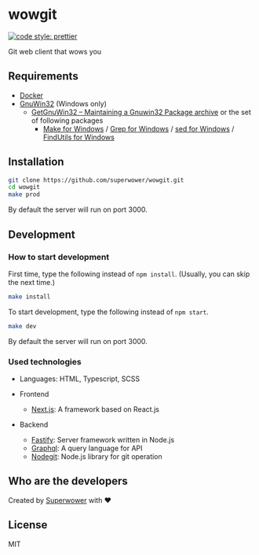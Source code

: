 # wowgit
[![code style: prettier](https://img.shields.io/badge/code_style-prettier-ff69b4.svg?style=flat-square)](https://github.com/prettier/prettier)

Git web client that wows you

## Requirements

- [Docker](https://www.docker.com/)
- [GnuWin32](http://gnuwin32.sourceforge.net/) (Windows only)
  - [GetGnuWin32 – Maintaining a Gnuwin32 Package archive](http://getgnuwin32.sourceforge.net/)
    or the set of following packages
      - [Make for Windows](http://gnuwin32.sourceforge.net/packages/make.htm)
      / [Grep for Windows](http://gnuwin32.sourceforge.net/packages/grep.htm)
      / [sed for Windows](http://gnuwin32.sourceforge.net/packages/sed.htm)
      / [FindUtils for Windows](http://gnuwin32.sourceforge.net/packages/findutils.htm)

## Installation

```bash
git clone https://github.com/superwower/wowgit.git
cd wowgit
make prod
```

By default the server will run on port 3000.

## Development

### How to start development

First time, type the following instead of `npm install`.
(Usually, you can skip the next time.)

```bash
make install
```

To start development, type the following instead of `npm start`.

```bash
make dev
```

By default the server will run on port 3000.

### Used technologies

- Languages: HTML, Typescript, SCSS
- Frontend
  - [Next.js](https://nextjs.org/): A framework based on React.js
- Backend

  - [Fastify](https://www.fastify.io/): Server framework written in Node.js
  - [Graphql](https://graphql.org/): A query language for API
  - [Nodegit](http://www.nodegit.org/): Node.js library for git operation

## Who are the developers

Created by [Superwower](https://superwower.github.io/) with :heart:

## License

MIT
